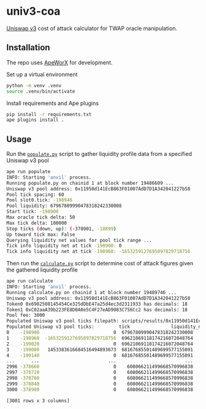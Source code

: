 # univ3-coa

[Uniswap v3](https://github.com/uniswap/v3-core) cost of attack calculator for TWAP oracle manipulation.

## Installation

The repo uses [ApeWorX](https://github.com/apeworx/ape) for development.

Set up a virtual environment

```sh
python -m venv .venv
source .venv/bin/activate
```

Install requirements and Ape plugins

```sh
pip install -r requirements.txt
ape plugins install .
```

## Usage

Run the [`populate.py`](scripts/populate.py) script to gather liquidity profile data from a specified Uniswap v3 pool

```sh
ape run populate
INFO: Starting 'anvil' process.
Running populate.py on chainid 1 at block number 19486609 ...
Uniswap v3 pool address: 0x11950d141EcB863F01007AdD7D1A342041227b58
Pool tick spacing: 60
Pool slot0.tick: -198946
Pool liquidity: 67967809990478318242330008
Start tick: -198900
Max oracle tick delta: 50
Max tick delta: 180000
Stop ticks (down, up): (-378901, -18899)
Up toward tick max: False
Querying liquidity net values for pool tick range ...
Tick info liquidity net at tick -198900: 0
Tick info liquidity net at tick -198960: -1653259127695897829718756
```

Then run the [`calculate.py`](scripts/calculate.py) script to determine cost of attack figures given the gathered liquidity profile

```sh
ape run calculate
INFO: Starting 'anvil' process.
Running calculate.py on chainid 1 at block number 19489746 ...
Uniswap v3 pool address: 0x11950d141EcB863F01007AdD7D1A342041227b58
Token0 0x6982508145454Ce325dDbE47a25d4ec3d2311933 has decimals: 18
Token1 0xC02aaA39b223FE8D0A0e5C4F27eAD9083C756Cc2 has decimals: 18
Pool fee: 3000
Populated Uniswap v3 pool ticks filepath: scripts/results/0x11950d141EcB863F01007AdD7D1A342041227b58_19486609_-198900_-378901.csv
Populated Uniswap v3 pool ticks:         tick               liquidity_net                   liquidity
0    -198900                           0  67967809990478318242330008
1    -198960  -1653259127695897829718756  69621069118174216072048764
2    -199020                           0  69621069118174216072048764
3    -199080   1453383616684516494893673  68167685501489699577155091
4    -199140                           0  68167685501489699577155091
...      ...                         ...                         ...
2996 -378660                           0    608066211499668570996838
2997 -378720                           0    608066211499668570996838
2998 -378780                           0    608066211499668570996838
2999 -378840                           0    608066211499668570996838
3000 -378900                           0    608066211499668570996838

[3001 rows x 3 columns]
```
